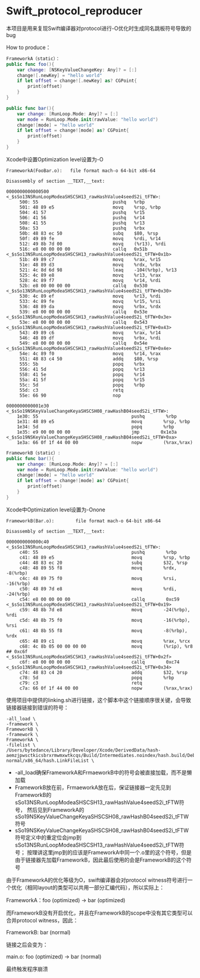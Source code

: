 # Swift_protocol_reproducer

本项目是用来复现Swift编译器对protocol进行-O优化时生成同名跳板符号导致的bug

How to produce：
```swift
FrameworkA（static）：
public func foo(){
    var change: [NSKeyValueChangeKey: Any]? = [:]
    change![.newKey] = "hello world"
    if let offset = change![.newKey] as? CGPoint{
        print(offset)
    }
}

public func bar(){
    var change: [RunLoop.Mode: Any]? = [:]
    var mode = RunLoop.Mode.init(rawValue: "hello world")
    change![mode] = "hello world"
    if let offset = change![mode] as? CGPoint{
        print(offset)
    }
}
```
Xcode中设置Optimization level设置为-O
```
FrameworkA(FooBar.o):   file format mach-o 64-bit x86-64

Disassembly of section __TEXT,__text:

0000000000000500 <_$sSo13NSRunLoopModeaSHSCSH13_rawHashValue4seedS2i_tFTW>:
     500: 55                            pushq   %rbp
     501: 48 89 e5                      movq    %rsp, %rbp
     504: 41 57                         pushq   %r15
     506: 41 56                         pushq   %r14
     508: 41 55                         pushq   %r13
     50a: 53                            pushq   %rbx
     50b: 48 83 ec 50                   subq    $80, %rsp
     50f: 49 89 fe                      movq    %rdi, %r14
     512: 49 8b 7d 00                   movq    (%r13), %rdi
     516: e8 00 00 00 00                callq   0x51b <_$sSo13NSRunLoopModeaSHSCSH13_rawHashValue4seedS2i_tFTW+0x1b>
     51b: 49 89 c7                      movq    %rax, %r15
     51e: 48 89 d3                      movq    %rdx, %rbx
     521: 4c 8d 6d 98                   leaq    -104(%rbp), %r13
     525: 4c 89 e8                      movq    %r13, %rax
     528: 4c 89 f7                      movq    %r14, %rdi
     52b: e8 00 00 00 00                callq   0x530 <_$sSo13NSRunLoopModeaSHSCSH13_rawHashValue4seedS2i_tFTW+0x30>
     530: 4c 89 ef                      movq    %r13, %rdi
     533: 4c 89 fe                      movq    %r15, %rsi
     536: 48 89 da                      movq    %rbx, %rdx
     539: e8 00 00 00 00                callq   0x53e <_$sSo13NSRunLoopModeaSHSCSH13_rawHashValue4seedS2i_tFTW+0x3e>
     53e: e8 00 00 00 00                callq   0x543 <_$sSo13NSRunLoopModeaSHSCSH13_rawHashValue4seedS2i_tFTW+0x43>
     543: 49 89 c6                      movq    %rax, %r14
     546: 48 89 df                      movq    %rbx, %rdi
     549: e8 00 00 00 00                callq   0x54e <_$sSo13NSRunLoopModeaSHSCSH13_rawHashValue4seedS2i_tFTW+0x4e>
     54e: 4c 89 f0                      movq    %r14, %rax
     551: 48 83 c4 50                   addq    $80, %rsp
     555: 5b                            popq    %rbx
     556: 41 5d                         popq    %r13
     558: 41 5e                         popq    %r14
     55a: 41 5f                         popq    %r15
     55c: 5d                            popq    %rbp
     55d: c3                            retq
     55e: 66 90                         nop
     
0000000000001e30 <_$sSo19NSKeyValueChangeKeyaSHSCSH08_rawHashB04seedS2i_tFTW>:
    1e30: 55                                   pushq        %rbp
    1e31: 48 89 e5                             movq        %rsp, %rbp
    1e34: 5d                                   popq        %rbp
    1e35: e9 00 00 00 00                       jmp        0x1e3a <_$sSo19NSKeyValueChangeKeyaSHSCSH08_rawHashB04seedS2i_tFTW+0xa>
    1e3a: 66 0f 1f 44 00 00                    nopw        (%rax,%rax)
```

``` Swift
FrameworkB（static）:
public func bar(){
    var change: [RunLoop.Mode: Any]? = [:]
    var mode = RunLoop.Mode.init(rawValue: "hello world")
    change![mode] = "hello world"
    if let offset = change![mode] as? CGPoint{
        print(offset)
    }
}
```

Xcode中Optimization level设置为-Onone
```
FrameworkB(Bar.o):        file format mach-o 64-bit x86-64

Disassembly of section __TEXT,__text:

0000000000000c40 <_$sSo13NSRunLoopModeaSHSCSH13_rawHashValue4seedS2i_tFTW>:
     c40: 55                                   pushq        %rbp
     c41: 48 89 e5                             movq        %rsp, %rbp
     c44: 48 83 ec 20                          subq        $32, %rsp
     c48: 48 89 55 f8                          movq        %rdx, -8(%rbp)
     c4c: 48 89 75 f0                          movq        %rsi, -16(%rbp)
     c50: 48 89 7d e8                          movq        %rdi, -24(%rbp)
     c54: e8 00 00 00 00                       callq        0xc59 <_$sSo13NSRunLoopModeaSHSCSH13_rawHashValue4seedS2i_tFTW+0x19>
     c59: 48 8b 7d e8                          movq        -24(%rbp), %rdi
     c5d: 48 8b 75 f0                          movq        -16(%rbp), %rsi
     c61: 48 8b 55 f8                          movq        -8(%rbp), %rdx
     c65: 48 89 c1                             movq        %rax, %rcx
     c68: 4c 8b 05 00 00 00 00                 movq        (%rip), %r8             ## 0xc6f <_$sSo13NSRunLoopModeaSHSCSH13_rawHashValue4seedS2i_tFTW+0x2f>
     c6f: e8 00 00 00 00                       callq        0xc74 <_$sSo13NSRunLoopModeaSHSCSH13_rawHashValue4seedS2i_tFTW+0x34>
     c74: 48 83 c4 20                          addq        $32, %rsp
     c78: 5d                                   popq        %rbp
     c79: c3                                   retq
     c7a: 66 0f 1f 44 00 00                    nopw        (%rax,%rax)
```

使用项目中提供的linking.sh进行链接，这个脚本中这个链接顺序很关键，会导致链接器链接到错误的符号：
```
-all_load \
-framework \
FrameworkB \
-framework \
FrameworkA \
-filelist \
/Users/bytedance/Library/Developer/Xcode/DerivedData/hash-aemzjpwsctkicsbrxrmwmxwtkcqs/Build/Intermediates.noindex/hash.build/Debug/hash.build/Objects-normal/x86_64/hash.LinkFileList \
```
- -all_load确保FrameworkA和FrmaeworkB中的符号会被直接加载，而不是懒加载
- FrameworkB放在前，FrmaeworkA放在后，保证链接器一定先见到FrameworkB的sSo13NSRunLoopModeaSHSCSH13_rawHashValue4seedS2i_tFTW符号，
然后见到FrameworkA的sSo19NSKeyValueChangeKeyaSHSCSH08_rawHashB04seedS2i_tFTW符号
- sSo19NSKeyValueChangeKeyaSHSCSH08_rawHashB04seedS2i_tFTW符号定义中的重定位会jmp到sSo13NSRunLoopModeaSHSCSH13_rawHashValue4seedS2i_tFTW符号；
按理讲这里jmp到的应该是FrameworkA中同一个.o里的这个符号，但是由于链接器先加载FrameworkB，因此最后使用的会是FrameworkB的这个符号

由于FrameworkA的优化等级为O，swift编译器会对protocol witness符号进行一个优化（相同layout的类型可以共用一部分汇编代码），所以实际上：

FrameworkA：foo (optimized) -> bar (optimized)

而FrameworkB没有开启优化，并且在FrameworkB的scope中没有其它类型可以合并protocol witness，因此：

FrameworkB: bar (normal)

链接之后会变为：

main.o: foo (optimized) -> bar (normal)

最终触发程序崩溃

